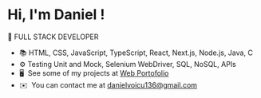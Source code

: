 Hi, I'm Daniel !
====================================================================================================================================
📌 FULL STACK DEVELOPER 
* 📚  HTML, CSS, JavaScript, TypeScript, React, Next.js, Node.js, Java, C 
* ⚙️  Testing Unit and Mock, Selenium WebDriver, SQL, NoSQL, APIs
* 🖥️  See some of my projects at [Web Portofolio](http://daniel.daeva.ro)
* ✉️  You can contact me at [danielvoicu136@gmail.com](mailto:danielvoicu136@gmail.com)


